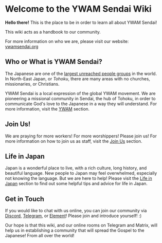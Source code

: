 # Welcome to the YWAM Sendai Wiki

**Hello there!** This is the place to be in order to learn all about YWAM Sendai!

This wiki acts as a handbook to our community.

For more information on who we are, please visit our website: [ywamsendai.org](https://www.ywamsendai.org)

## Who or What is YWAM Sendai?

The Japanese are one of the [largest unreached people groups](/ywam/whyjapan) in the world. In North-East Japan, or *Tohoku*, there are many areas with no churches, missionaries, or Christians.

YWAM Sendai is a local expression of the global YWAM movement. We are pioneering a missional community in Sendai, the hub of Tohoku, in order to communicate God's love to the Japanese in a way they will understand. For more information, visit the [YWAM](ywam/ywam.md) section.

## Join Us!

We are praying for more workers! For more worshippers! Please join us! For more information on how to join us as staff, visit the [Join Us](ywam/join.md) section.

## Life in Japan

Japan is a wonderful place to live, with a rich culture, long history, and beautiful language. New people to Japan may feel overwhelmed, especially not knowing the language. But we are here to help! Please visit the [Life in Japan](languageandculture/culture.md) section to find out some helpful tips and advice for life in Japan.

## Get in Touch

If you would like to chat with us online, you can join our community via [Discord](https://discord.gg/djmCF4DBaV),  [Telegram](https://t.me/joinchat/O4PX5BsUYLG64lCazgT8Ng), or  [Element](https://app.element.io/#/group/+ywamsendai:matrix.org)! Please join and introduce yourself! :)

Our hope is that this wiki, and our online rooms on Telegram and Matrix, will help us in establishing a community that will spread the Gospel to the Japanese! From all over the world!
